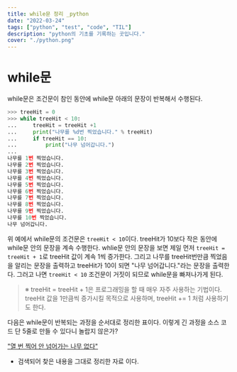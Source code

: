```yaml
---
title: while문 정리 _python
date: "2022-03-24"
tags: ["python", "test", "code", "TIL"]
description: "python의 기초를 기록하는 곳입니다."
cover: "./python.png"
---
```



# while문

while문은 조건문이 참인 동안에 while문 아래의 문장이 반복해서 수행된다.

```python
>>> treeHit = 0
>>> while treeHit < 10:
...     treeHit = treeHit +1
...     print("나무를 %d번 찍었습니다." % treeHit)
...     if treeHit == 10:
...         print("나무 넘어갑니다.")
...
나무를 1번 찍었습니다.
나무를 2번 찍었습니다.
나무를 3번 찍었습니다.
나무를 4번 찍었습니다.
나무를 5번 찍었습니다.
나무를 6번 찍었습니다.
나무를 7번 찍었습니다.
나무를 8번 찍었습니다.
나무를 9번 찍었습니다.
나무를 10번 찍었습니다.
나무 넘어갑니다.
```

위 예에서 while문의 조건문은 `treeHit < 10`이다. 
treeHit가 10보다 작은 동안에 while문 안의 문장을 계속 수행한다. 
whlie문 안의 문장을 보면 제일 먼저 `treeHit = treeHit + 1`로 treeHit 값이 계속 1씩 증가한다. 
그리고 나무를 treeHit번만큼 찍었음을 알리는 문장을 출력하고 treeHit가 10이 되면 "나무 넘어갑니다."라는 문장을 출력한다. 
그러고 나면 `treeHit < 10` 조건문이 거짓이 되므로 while문을 빠져나가게 된다.

> ※ treeHit = treeHit + 1은 프로그래밍을 할 때 매우 자주 사용하는 기법이다. 
treeHit 값을 1만큼씩 증가시킬 목적으로 사용하며, treeHit += 1 처럼 사용하기도 한다.
> 

다음은 while문이 반복되는 과정을 순서대로 정리한 표이다. 이렇게 긴 과정을 소스 코드 단 5줄로 만들 수 있다니 놀랍지 않은가?

["열 번 찍어 안 넘어가는 나무 없다"](https://www.notion.so/c215d0742a2c40c59ab3f539c77e5cd9)

* 검색되어 찾은 내용을 그대로 정리한 자료 이다.

